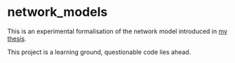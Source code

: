 # network_models
This is an experimental formalisation of the network model introduced in [my thesis](https://tel.archives-ouvertes.fr/tel-03583890/document).

This project is a learning ground, questionable code lies ahead.
